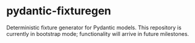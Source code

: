 # pydantic-fixturegen

Deterministic fixture generator for Pydantic models. This repository is currently in bootstrap mode; functionality will arrive in future milestones.
